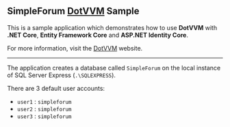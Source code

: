 ## SimpleForum [DotVVM](https://www.dotvvm.com) Sample

This is a sample application which demonstrates how to use **DotVVM** with
**.NET Core**, **Entity Framework Core** and **ASP.NET Identity Core**.

For more information, visit the [DotVVM](https://www.dotvvm.com) website.

---

The application creates a database called `SimpleForum` on the local instance of SQL Server Express (`.\SQLEXPRESS`).

There are 3 default user accounts:

+ `user1` : `simpleforum`
+ `user2` : `simpleforum`
+ `user3` : `simpleforum`
